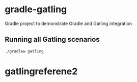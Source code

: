 gradle-gatling
==============

Gradle project to demonstrate Gradle and Gatling integration

Running all Gatling scenarios
-----------------------------

    ./gradlew gatling
# gatlingreferene2
